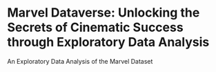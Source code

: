 # Marvel Dataverse: Unlocking the Secrets of Cinematic Success through Exploratory Data Analysis

An Exploratory Data Analysis of the Marvel Dataset
